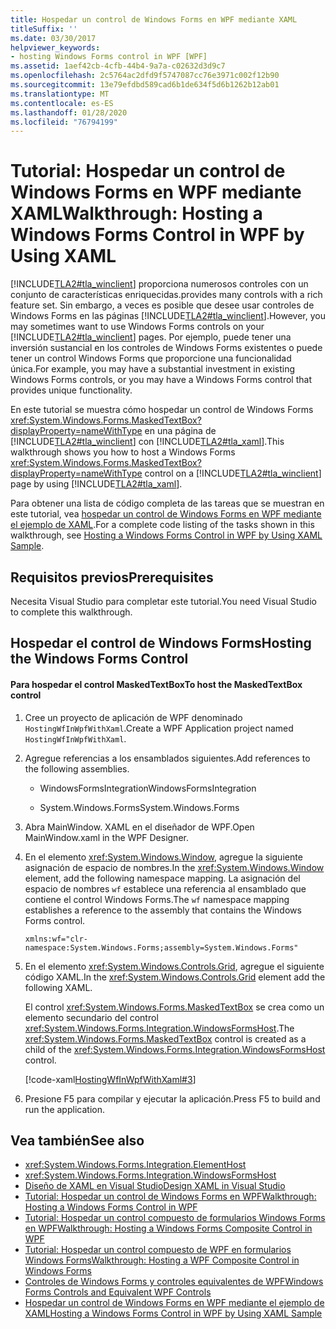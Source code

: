 ```yaml
---
title: Hospedar un control de Windows Forms en WPF mediante XAML
titleSuffix: ''
ms.date: 03/30/2017
helpviewer_keywords:
- hosting Windows Forms control in WPF [WPF]
ms.assetid: 1aef42cb-4cfb-44b4-9a7a-c02632d3d9c7
ms.openlocfilehash: 2c5764ac2dfd9f5747087cc76e3971c002f12b90
ms.sourcegitcommit: 13e79efdbd589cad6b1de634f5d6b1262b12ab01
ms.translationtype: MT
ms.contentlocale: es-ES
ms.lasthandoff: 01/28/2020
ms.locfileid: "76794199"
---
```

# <a name="walkthrough-hosting-a-windows-forms-control-in-wpf-by-using-xaml"></a><span data-ttu-id="83a58-102">Tutorial: Hospedar un control de Windows Forms en WPF mediante XAML</span><span class="sxs-lookup"><span data-stu-id="83a58-102">Walkthrough: Hosting a Windows Forms Control in WPF by Using XAML</span></span>
[!INCLUDE[TLA2#tla_winclient](../../../../includes/tla2sharptla-winclient-md.md)] <span data-ttu-id="83a58-103">proporciona numerosos controles con un conjunto de características enriquecidas.</span><span class="sxs-lookup"><span data-stu-id="83a58-103">provides many controls with a rich feature set.</span></span> <span data-ttu-id="83a58-104">Sin embargo, a veces es posible que desee usar controles de Windows Forms en las páginas [!INCLUDE[TLA2#tla_winclient](../../../../includes/tla2sharptla-winclient-md.md)].</span><span class="sxs-lookup"><span data-stu-id="83a58-104">However, you may sometimes want to use Windows Forms controls on your [!INCLUDE[TLA2#tla_winclient](../../../../includes/tla2sharptla-winclient-md.md)] pages.</span></span> <span data-ttu-id="83a58-105">Por ejemplo, puede tener una inversión sustancial en los controles de Windows Forms existentes o puede tener un control Windows Forms que proporcione una funcionalidad única.</span><span class="sxs-lookup"><span data-stu-id="83a58-105">For example, you may have a substantial investment in existing Windows Forms controls, or you may have a Windows Forms control that provides unique functionality.</span></span>  
  
 <span data-ttu-id="83a58-106">En este tutorial se muestra cómo hospedar un control de Windows Forms <xref:System.Windows.Forms.MaskedTextBox?displayProperty=nameWithType> en una página de [!INCLUDE[TLA2#tla_winclient](../../../../includes/tla2sharptla-winclient-md.md)] con [!INCLUDE[TLA2#tla_xaml](../../../../includes/tla2sharptla-xaml-md.md)].</span><span class="sxs-lookup"><span data-stu-id="83a58-106">This walkthrough shows you how to host a Windows Forms <xref:System.Windows.Forms.MaskedTextBox?displayProperty=nameWithType> control on a [!INCLUDE[TLA2#tla_winclient](../../../../includes/tla2sharptla-winclient-md.md)] page by using [!INCLUDE[TLA2#tla_xaml](../../../../includes/tla2sharptla-xaml-md.md)].</span></span>  
  
 <span data-ttu-id="83a58-107">Para obtener una lista de código completa de las tareas que se muestran en este tutorial, vea [hospedar un control de Windows Forms en WPF mediante el ejemplo de XAML](https://github.com/Microsoft/WPF-Samples/tree/master/Migration%20and%20Interoperability/HostingWfInWpfWithXaml).</span><span class="sxs-lookup"><span data-stu-id="83a58-107">For a complete code listing of the tasks shown in this walkthrough, see [Hosting a Windows Forms Control in WPF by Using XAML Sample](https://github.com/Microsoft/WPF-Samples/tree/master/Migration%20and%20Interoperability/HostingWfInWpfWithXaml).</span></span>
  
## <a name="prerequisites"></a><span data-ttu-id="83a58-108">Requisitos previos</span><span class="sxs-lookup"><span data-stu-id="83a58-108">Prerequisites</span></span>  

<span data-ttu-id="83a58-109">Necesita Visual Studio para completar este tutorial.</span><span class="sxs-lookup"><span data-stu-id="83a58-109">You need Visual Studio to complete this walkthrough.</span></span>  
  
## <a name="hosting-the-windows-forms-control"></a><span data-ttu-id="83a58-110">Hospedar el control de Windows Forms</span><span class="sxs-lookup"><span data-stu-id="83a58-110">Hosting the Windows Forms Control</span></span>  
  
#### <a name="to-host-the-maskedtextbox-control"></a><span data-ttu-id="83a58-111">Para hospedar el control MaskedTextBox</span><span class="sxs-lookup"><span data-stu-id="83a58-111">To host the MaskedTextBox control</span></span>  
  
1. <span data-ttu-id="83a58-112">Cree un proyecto de aplicación de WPF denominado `HostingWfInWpfWithXaml`.</span><span class="sxs-lookup"><span data-stu-id="83a58-112">Create a WPF Application project named `HostingWfInWpfWithXaml`.</span></span>  
  
2. <span data-ttu-id="83a58-113">Agregue referencias a los ensamblados siguientes.</span><span class="sxs-lookup"><span data-stu-id="83a58-113">Add references to the following assemblies.</span></span>  
  
    - <span data-ttu-id="83a58-114">WindowsFormsIntegration</span><span class="sxs-lookup"><span data-stu-id="83a58-114">WindowsFormsIntegration</span></span>  
  
    - <span data-ttu-id="83a58-115">System.Windows.Forms</span><span class="sxs-lookup"><span data-stu-id="83a58-115">System.Windows.Forms</span></span>  
  
3. <span data-ttu-id="83a58-116">Abra MainWindow. XAML en el diseñador de WPF.</span><span class="sxs-lookup"><span data-stu-id="83a58-116">Open MainWindow.xaml in the WPF Designer.</span></span>  
  
4. <span data-ttu-id="83a58-117">En el elemento <xref:System.Windows.Window>, agregue la siguiente asignación de espacio de nombres.</span><span class="sxs-lookup"><span data-stu-id="83a58-117">In the <xref:System.Windows.Window> element, add the following namespace mapping.</span></span> <span data-ttu-id="83a58-118">La asignación del espacio de nombres `wf` establece una referencia al ensamblado que contiene el control Windows Forms.</span><span class="sxs-lookup"><span data-stu-id="83a58-118">The `wf` namespace mapping establishes a reference to the assembly that contains the Windows Forms control.</span></span>  
  
    ```xaml  
    xmlns:wf="clr-namespace:System.Windows.Forms;assembly=System.Windows.Forms"  
    ```  
  
5. <span data-ttu-id="83a58-119">En el elemento <xref:System.Windows.Controls.Grid>, agregue el siguiente código XAML.</span><span class="sxs-lookup"><span data-stu-id="83a58-119">In the <xref:System.Windows.Controls.Grid> element add the following XAML.</span></span>  
  
     <span data-ttu-id="83a58-120">El control <xref:System.Windows.Forms.MaskedTextBox> se crea como un elemento secundario del control <xref:System.Windows.Forms.Integration.WindowsFormsHost>.</span><span class="sxs-lookup"><span data-stu-id="83a58-120">The <xref:System.Windows.Forms.MaskedTextBox> control is created as a child of the <xref:System.Windows.Forms.Integration.WindowsFormsHost> control.</span></span>  
  
     [!code-xaml[HostingWfInWpfWithXaml#3](~/samples/snippets/csharp/VS_Snippets_Wpf/HostingWfInWpfWithXaml/CSharp/HostingWfInWpf/Window1.xaml#3)]  
  
6. <span data-ttu-id="83a58-121">Presione F5 para compilar y ejecutar la aplicación.</span><span class="sxs-lookup"><span data-stu-id="83a58-121">Press F5 to build and run the application.</span></span>  
  
## <a name="see-also"></a><span data-ttu-id="83a58-122">Vea también</span><span class="sxs-lookup"><span data-stu-id="83a58-122">See also</span></span>

- <xref:System.Windows.Forms.Integration.ElementHost>
- <xref:System.Windows.Forms.Integration.WindowsFormsHost>
- [<span data-ttu-id="83a58-123">Diseño de XAML en Visual Studio</span><span class="sxs-lookup"><span data-stu-id="83a58-123">Design XAML in Visual Studio</span></span>](/visualstudio/xaml-tools/designing-xaml-in-visual-studio)
- [<span data-ttu-id="83a58-124">Tutorial: Hospedar un control de Windows Forms en WPF</span><span class="sxs-lookup"><span data-stu-id="83a58-124">Walkthrough: Hosting a Windows Forms Control in WPF</span></span>](walkthrough-hosting-a-windows-forms-control-in-wpf.md)
- [<span data-ttu-id="83a58-125">Tutorial: Hospedar un control compuesto de formularios Windows Forms en WPF</span><span class="sxs-lookup"><span data-stu-id="83a58-125">Walkthrough: Hosting a Windows Forms Composite Control in WPF</span></span>](walkthrough-hosting-a-windows-forms-composite-control-in-wpf.md)
- [<span data-ttu-id="83a58-126">Tutorial: Hospedar un control compuesto de WPF en formularios Windows Forms</span><span class="sxs-lookup"><span data-stu-id="83a58-126">Walkthrough: Hosting a WPF Composite Control in Windows Forms</span></span>](walkthrough-hosting-a-wpf-composite-control-in-windows-forms.md)
- [<span data-ttu-id="83a58-127">Controles de Windows Forms y controles equivalentes de WPF</span><span class="sxs-lookup"><span data-stu-id="83a58-127">Windows Forms Controls and Equivalent WPF Controls</span></span>](windows-forms-controls-and-equivalent-wpf-controls.md)
- [<span data-ttu-id="83a58-128">Hospedar un control de Windows Forms en WPF mediante el ejemplo de XAML</span><span class="sxs-lookup"><span data-stu-id="83a58-128">Hosting a Windows Forms Control in WPF by Using XAML Sample</span></span>](https://go.microsoft.com/fwlink/?LinkID=160000)
